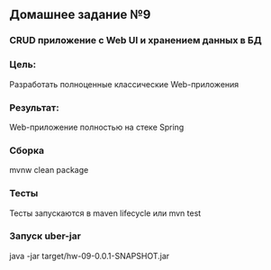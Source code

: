 ## Домашнее задание №9
### CRUD приложение с Web UI и хранением данных в БД

### Цель:
Разработать полноценные классические Web-приложения
### Результат:
Web-приложение полностью на стеке Spring

### Сборка
mvnw clean package

### Тесты

Тесты запускаются в maven lifecycle или mvn test

### Запуск uber-jar
java -jar target/hw-09-0.0.1-SNAPSHOT.jar
